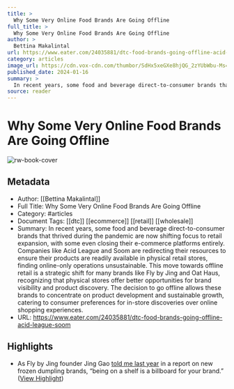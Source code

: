 ```yaml
---
title: >
  Why Some Very Online Food Brands Are Going Offline
full_title: >
  Why Some Very Online Food Brands Are Going Offline
author: >
  Bettina Makalintal
url: https://www.eater.com/24035881/dtc-food-brands-going-offline-acid-league-soom
category: articles
image_url: https://cdn.vox-cdn.com/thumbor/SdHx5xeGXe8hjQG_2zYUbWbu-Ms=/0x397:2048x1469/fit-in/1200x630/cdn.vox-cdn.com/uploads/chorus_asset/file/25228518/Copy_of_LivingPantry_Kit_NewEssentials__1_.jpg
published_date: 2024-01-16
summary: >
  In recent years, some food and beverage direct-to-consumer brands that thrived during the pandemic are now shifting focus to retail expansion, with some even closing their e-commerce platforms entirely. Companies like Acid League and Soom are redirecting their resources to ensure their products are readily available in physical retail stores, finding online-only operations unsustainable. This move towards offline retail is a strategic shift for many brands like Fly by Jing and Oat Haus, recognizing that physical stores offer better opportunities for brand visibility and product discovery. The decision to go offline allows these brands to concentrate on product development and sustainable growth, catering to consumer preferences for in-store discoveries over online shopping experiences.
source: reader
---
```

# Why Some Very Online Food Brands Are Going Offline

![rw-book-cover](https://cdn.vox-cdn.com/thumbor/SdHx5xeGXe8hjQG_2zYUbWbu-Ms=/0x397:2048x1469/fit-in/1200x630/cdn.vox-cdn.com/uploads/chorus_asset/file/25228518/Copy_of_LivingPantry_Kit_NewEssentials__1_.jpg)

## Metadata
- Author: [[Bettina Makalintal]]
- Full Title: Why Some Very Online Food Brands Are Going Offline
- Category: #articles
- Document Tags: [[dtc]] [[ecommerce]] [[retail]] [[wholesale]] 
- Summary: In recent years, some food and beverage direct-to-consumer brands that thrived during the pandemic are now shifting focus to retail expansion, with some even closing their e-commerce platforms entirely. Companies like Acid League and Soom are redirecting their resources to ensure their products are readily available in physical retail stores, finding online-only operations unsustainable. This move towards offline retail is a strategic shift for many brands like Fly by Jing and Oat Haus, recognizing that physical stores offer better opportunities for brand visibility and product discovery. The decision to go offline allows these brands to concentrate on product development and sustainable growth, catering to consumer preferences for in-store discoveries over online shopping experiences.
- URL: https://www.eater.com/24035881/dtc-food-brands-going-offline-acid-league-soom

## Highlights
- As Fly by Jing founder Jing Gao [told me last year](https://link.eater.com/click/33983704.68785/aHR0cHM6Ly93d3cuZWF0ZXIuY29tLzIzNzI0MDU1L2Zyb3plbi1kdW1wbGluZ3MtcmVzdGF1cmFudHMtZ3JvY2VyeS1zdG9yZXMtbWlsYS13b29uLWxhb2Jhbj91ZWlkPTA5ZDVjMTQ5NDYzOGYyYThhYzRkMWQ2YmQyNTk4NjA1/61436a877b51b35caf6c5e3dC6e2d88b6) in a report on new frozen dumpling brands, “being on a shelf is a billboard for your brand.” ([View Highlight](https://read.readwise.io/read/01hq5njdbvz2rer3t4rr5h5ma5))


